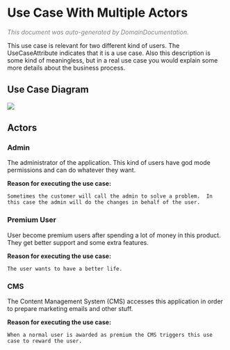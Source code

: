 # Use Case With Multiple Actors
<span style="color:gray">*This document was auto-generated by DomainDocumentation.*</span>


This use case is relevant for two different kind of users. The UseCaseAttribute indicates that it is a use case. Also this description is some kind of meaningless, but in a real use case you would explain some more details about the business process.
## Use Case Diagram
<a href="https://www.plantuml.com/plantuml/svg/XP0n2iCm34LtdK9uQeVS89YOp852APrDOgZ0TeojtB-oMqEdPX7I_q_YewcmpNm43s1NtZCgimMA2ct1rdNvbbsW8-2ZkDpShr3dpipBNU4ucfGyhPPfZrfNL7G09IJELigJ-8NBuPcITsZgRcadBu9KeWBT_zXNW9O6Xq7_nNvIdR8IwvI1oSLDtlC6"><img src="https://www.plantuml.com/plantuml/svg/XP0n2iCm34LtdK9uQeVS89YOp852APrDOgZ0TeojtB-oMqEdPX7I_q_YewcmpNm43s1NtZCgimMA2ct1rdNvbbsW8-2ZkDpShr3dpipBNU4ucfGyhPPfZrfNL7G09IJELigJ-8NBuPcITsZgRcadBu9KeWBT_zXNW9O6Xq7_nNvIdR8IwvI1oSLDtlC6"></a>

## Actors
### Admin
The administrator of the application. This kind of users have god mode permissions and can do whatever they want.

**Reason for executing the use case:**

	Sometimes the customer will call the admin to solve a problem.	In this case the admin will do the changes in behalf of the user.

### Premium User
User become premium users after spending a lot of money in this product. They get better support and some extra features.

**Reason for executing the use case:**

	The user wants to have a better life.

### CMS
The Content Management System (CMS) accesses this application in order to prepare marketing emails and other stuff.

**Reason for executing the use case:**

	When a normal user is awarded as premium the CMS triggers this use case to reward the user.

